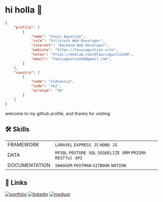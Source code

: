 
# hi holla 👋


```json
{ 
    "profile": [
        { 
            "name": "Fauzi Agustian",
            "role": "Fullstack Web Developer",
            "interest": "Backend Web Developer",
            "website": "https://fauziagustian.site",
            "notes": "https://medium.com/@fauziagustian68",
            "email": "fauziagustian68@gmail.com",
        }
    ],
    "country": [
        { 
            "name": "Indonesia", 
            "code": "+62", 
            "acronym": "ID" 
        }
    ]
}
```

welcome to my github profile, and thanks for visiting



## 🛠 Skills

|                                                                                                                                        |  |
|---------------------------------------------------------------------------------------------------------------------------------------------|------|
| FRAMEWORK | `LARAVEL` `EXPRESS JS` `HONO JS`|
| DATA | `MYSQL` `POSTGRE SQL` `SEQUELIZE ORM` `PRISMA` `RESTful API` |
| DOCUMENTATION | `SWAGGER` `POSTMAN` `GITBOOK` `NOTION` |



## 🔗 Links
[![portfolio](https://img.shields.io/badge/my_portfolio-b0d?style=for-the-badge&logo=ko-fi&logoColor=white)](https://fauziweb.site/)
[![linkedin](https://img.shields.io/badge/linkedin-0A66C2?style=for-the-badge&logo=linkedin&logoColor=white)](https://www.linkedin.com/in/fauziagustiann/)
[![medium](https://img.shields.io/badge/On%20Medium-133337?style=for-the-badge&logo=medium&logoColor=whit)](https://medium.com/@fauziagustian68)

